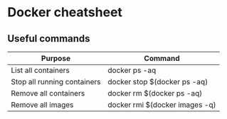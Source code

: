 # Docker cheatsheet

## Useful commands

| Purpose  | Command |
| ------------- | ------------- |
| List all containers  | docker ps -aq  |
| Stop all running containers  | docker stop $(docker ps -aq)  |
| Remove all containers  | docker rm $(docker ps -aq)  |
| Remove all images  | docker rmi $(docker images -q) |
